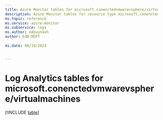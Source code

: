 ```yaml
---
title: Azure Monitor tables for microsoft.conenctedvmwarevsphere/virtualmachines
description: Azure Monitor tables for resource type microsoft.conenctedvmwarevsphere/virtualmachines
ms.topic: reference
ms.service: azure-monitor
ms.subservice: logs
ms.author: edbaynash
author: EdB-MSFT
   
ms.date: 09/16/2024


---
```


# Log Analytics tables for microsoft.conenctedvmwarevsphere/virtualmachines  

[!INCLUDE [table](~/reusable-content/ce-skilling/azure/includes/azure-monitor/reference/tables/microsoft-conenctedvmwarevsphere_virtualmachines-include.md)]

